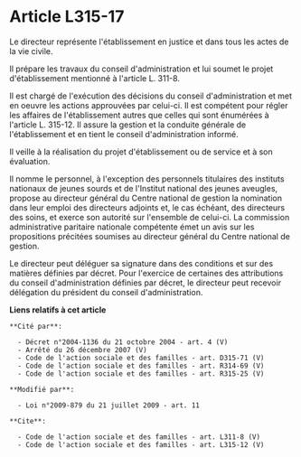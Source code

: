 # Article L315-17

Le directeur représente l'établissement en justice et dans tous les actes de la vie civile. 

Il prépare les travaux du conseil d'administration et lui soumet le projet d'établissement mentionné à l'article L. 311-8. 

Il est chargé de l'exécution des décisions du conseil d'administration et met en oeuvre les actions approuvées par celui-ci.
Il est compétent pour régler les affaires de l'établissement autres que celles qui sont énumérées à l'article L. 315-12. Il
assure la gestion et la conduite générale de l'établissement et en tient le conseil d'administration informé. 

Il veille à la réalisation du projet d'établissement ou de service et à son évaluation. 

Il nomme le personnel, à l'exception des personnels titulaires des instituts nationaux de jeunes sourds et de l'Institut
national des jeunes aveugles, propose au directeur général du Centre national de gestion la nomination dans leur emploi des
directeurs adjoints et, le cas échéant, des directeurs des soins, et exerce son autorité sur l'ensemble de celui-ci. La
commission administrative paritaire nationale compétente émet un avis sur les propositions précitées soumises au directeur
général du Centre national de gestion. 

Le directeur peut déléguer sa signature dans des conditions et sur des matières définies par décret. Pour l'exercice de
certaines des attributions du conseil d'administration définies par décret, le directeur peut recevoir délégation du
président du conseil d'administration.

**Liens relatifs à cet article**

	**Cité par**:

	  - Décret n°2004-1136 du 21 octobre 2004 - art. 4 (V)
	  - Arrêté du 26 décembre 2007 (V)
	  - Code de l'action sociale et des familles - art. D315-71 (V)
	  - Code de l'action sociale et des familles - art. R314-69 (V)
	  - Code de l'action sociale et des familles - art. R315-25 (V)

	**Modifié par**:

	  - Loi n°2009-879 du 21 juillet 2009 - art. 11

	**Cite**:

	  - Code de l'action sociale et des familles - art. L311-8 (V)
	  - Code de l'action sociale et des familles - art. L315-12 (V)
